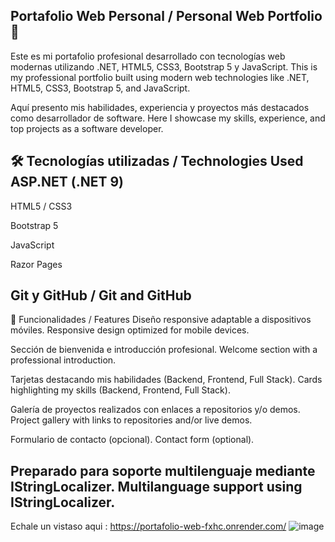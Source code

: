 Portafolio Web Personal / Personal Web Portfolio 💼
---
Este es mi portafolio profesional desarrollado con tecnologías web modernas utilizando .NET, HTML5, CSS3, Bootstrap 5 y JavaScript.
This is my professional portfolio built using modern web technologies like .NET, HTML5, CSS3, Bootstrap 5, and JavaScript.

Aquí presento mis habilidades, experiencia y proyectos más destacados como desarrollador de software.
Here I showcase my skills, experience, and top projects as a software developer.

🛠 Tecnologías utilizadas / Technologies Used
ASP.NET (.NET 9)
---
HTML5 / CSS3

Bootstrap 5

JavaScript

Razor Pages 

Git y GitHub / Git and GitHub
---
🚀 Funcionalidades / Features
Diseño responsive adaptable a dispositivos móviles.
Responsive design optimized for mobile devices.

Sección de bienvenida e introducción profesional.
Welcome section with a professional introduction.

Tarjetas destacando mis habilidades (Backend, Frontend, Full Stack).
Cards highlighting my skills (Backend, Frontend, Full Stack).

Galería de proyectos realizados con enlaces a repositorios y/o demos.
Project gallery with links to repositories and/or live demos.

Formulario de contacto (opcional).
Contact form (optional).

Preparado para soporte multilenguaje mediante IStringLocalizer.
Multilanguage support using IStringLocalizer.
---
Echale un vistaso aqui : https://portafolio-web-fxhc.onrender.com/
![image](https://github.com/user-attachments/assets/e97cbaed-4898-492d-94e6-5eac2f0e6d5f)
